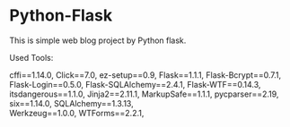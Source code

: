 # Python-Flask

This is simple web blog project by Python flask.

Used Tools:

cffi==1.14.0,
Click==7.0,
ez-setup==0.9,
Flask==1.1.1,
Flask-Bcrypt==0.7.1,
Flask-Login==0.5.0, 
Flask-SQLAlchemy==2.4.1,
Flask-WTF==0.14.3,
itsdangerous==1.1.0,
Jinja2==2.11.1, 
MarkupSafe==1.1.1, 
pycparser==2.19, 
six==1.14.0, 
SQLAlchemy==1.3.13,  
Werkzeug==1.0.0, 
WTForms==2.2.1, 


